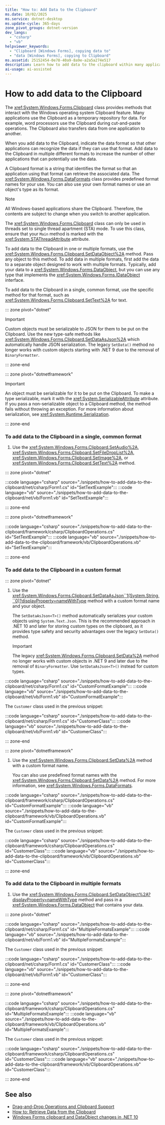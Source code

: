 ```yaml
---
title: "How to: Add Data to the Clipboard"
ms.date: 10/02/2025
ms.service: dotnet-desktop
ms.update-cycle: 365-days
zone_pivot_groups: dotnet-version
dev_langs:
  - "csharp"
  - "vb"
helpviewer_keywords:
  - "Clipboard [Windows Forms], copying data to"
  - "data [Windows Forms], copying to Clipboard"
ms.assetid: 25152454-0e78-40a9-8a9e-a2a5a274e517
description: Learn how to add data to the clipboard within many applications and transfer that data from one application to another.
ai-usage: ai-assisted
---
```

# How to add data to the Clipboard

The <xref:System.Windows.Forms.Clipboard> class provides methods that interact with the Windows operating system Clipboard feature. Many applications use the Clipboard as a temporary repository for data. For example, word processors use the Clipboard during cut-and-paste operations. The Clipboard also transfers data from one application to another.

When you add data to the Clipboard, indicate the data format so that other applications can recognize the data if they can use that format. Add data to the Clipboard in multiple different formats to increase the number of other applications that can potentially use the data.

A Clipboard format is a string that identifies the format so that an application using that format can retrieve the associated data. The <xref:System.Windows.Forms.DataFormats> class provides predefined format names for your use. You can also use your own format names or use an object's type as its format.

> [!NOTE]
> All Windows-based applications share the Clipboard. Therefore, the contents are subject to change when you switch to another application.
>
> The <xref:System.Windows.Forms.Clipboard> class can only be used in threads set to single thread apartment (STA) mode. To use this class, ensure that your `Main` method is marked with the <xref:System.STAThreadAttribute> attribute.

To add data to the Clipboard in one or multiple formats, use the <xref:System.Windows.Forms.Clipboard.SetDataObject%2A> method. Pass any object to this method. To add data in multiple formats, first add the data to a separate object designed to work with multiple formats. Typically, add your data to a <xref:System.Windows.Forms.DataObject>, but you can use any type that implements the <xref:System.Windows.Forms.IDataObject> interface.

To add data to the Clipboard in a single, common format, use the specific method for that format, such as <xref:System.Windows.Forms.Clipboard.SetText%2A> for text.

::: zone pivot="dotnet"

> [!IMPORTANT]
> Custom objects must be serializable to JSON for them to be put on the Clipboard. Use the new type-safe methods like <xref:System.Windows.Forms.Clipboard.SetDataAsJson%2A> which automatically handle JSON serialization. The legacy `SetData()` method no longer works with custom objects starting with .NET 9 due to the removal of `BinaryFormatter`.

::: zone-end

::: zone pivot="dotnetframework"

> [!IMPORTANT]
> An object must be serializable for it to be put on the Clipboard. To make a type serializable, mark it with the <xref:System.SerializableAttribute> attribute. If you pass a non-serializable object to a Clipboard method, the method fails without throwing an exception. For more information about serialization, see <xref:System.Runtime.Serialization>.

::: zone-end

### To add data to the Clipboard in a single, common format

1. Use the <xref:System.Windows.Forms.Clipboard.SetAudio%2A>, <xref:System.Windows.Forms.Clipboard.SetFileDropList%2A>, <xref:System.Windows.Forms.Clipboard.SetImage%2A>, or <xref:System.Windows.Forms.Clipboard.SetText%2A> method.

::: zone pivot="dotnet"

:::code language="csharp" source="./snippets/how-to-add-data-to-the-clipboard/net/csharp/Form1.cs" id="SetTextExample":::
:::code language="vb" source="./snippets/how-to-add-data-to-the-clipboard/net/vb/Form1.vb" id="SetTextExample":::

::: zone-end

::: zone pivot="dotnetframework"

:::code language="csharp" source="./snippets/how-to-add-data-to-the-clipboard/framework/csharp/ClipboardOperations.cs" id="SetTextExample":::
:::code language="vb" source="./snippets/how-to-add-data-to-the-clipboard/framework/vb/ClipboardOperations.vb" id="SetTextExample":::

::: zone-end

### To add data to the Clipboard in a custom format

::: zone pivot="dotnet"

1. Use the <xref:System.Windows.Forms.Clipboard.SetDataAsJson``1(System.String,``0)?displayProperty=nameWithType> method with a custom format name and your object.

    The `SetDataAsJson<T>()` method automatically serializes your custom objects using `System.Text.Json`. This is the recommended approach in .NET 10 and later for storing custom types on the clipboard, as it provides type safety and security advantages over the legacy `SetData()` method.

    > [!IMPORTANT]
    > The legacy <xref:System.Windows.Forms.Clipboard.SetData%2A> method no longer works with custom objects in .NET 9 and later due to the removal of `BinaryFormatter`. Use `SetDataAsJson<T>()` instead for custom types.

:::code language="csharp" source="./snippets/how-to-add-data-to-the-clipboard/net/csharp/Form1.cs" id="CustomFormatExample":::
:::code language="vb" source="./snippets/how-to-add-data-to-the-clipboard/net/vb/Form1.vb" id="CustomFormatExample":::

The `Customer` class used in the previous snippet:

:::code language="csharp" source="./snippets/how-to-add-data-to-the-clipboard/net/csharp/Form1.cs" id="CustomerClass":::
:::code language="vb" source="./snippets/how-to-add-data-to-the-clipboard/net/vb/Form1.vb" id="CustomerClass":::

::: zone-end

::: zone pivot="dotnetframework"

1. Use the <xref:System.Windows.Forms.Clipboard.SetData%2A> method with a custom format name.

    You can also use predefined format names with the <xref:System.Windows.Forms.Clipboard.SetData%2A> method. For more information, see <xref:System.Windows.Forms.DataFormats>.

:::code language="csharp" source="./snippets/how-to-add-data-to-the-clipboard/framework/csharp/ClipboardOperations.cs" id="CustomFormatExample":::
:::code language="vb" source="./snippets/how-to-add-data-to-the-clipboard/framework/vb/ClipboardOperations.vb" id="CustomFormatExample":::

The `Customer` class used in the previous snippet:

:::code language="csharp" source="./snippets/how-to-add-data-to-the-clipboard/framework/csharp/ClipboardOperations.cs" id="CustomerClass":::
:::code language="vb" source="./snippets/how-to-add-data-to-the-clipboard/framework/vb/ClipboardOperations.vb" id="CustomerClass":::

::: zone-end

### To add data to the Clipboard in multiple formats

1. Use the <xref:System.Windows.Forms.Clipboard.SetDataObject%2A?displayProperty=nameWithType> method and pass in a <xref:System.Windows.Forms.DataObject> that contains your data.

::: zone pivot="dotnet"

:::code language="csharp" source="./snippets/how-to-add-data-to-the-clipboard/net/csharp/Form1.cs" id="MultipleFormatsExample":::
:::code language="vb" source="./snippets/how-to-add-data-to-the-clipboard/net/vb/Form1.vb" id="MultipleFormatsExample":::

The `Customer` class used in the previous snippet:

:::code language="csharp" source="./snippets/how-to-add-data-to-the-clipboard/net/csharp/Form1.cs" id="CustomerClass":::
:::code language="vb" source="./snippets/how-to-add-data-to-the-clipboard/net/vb/Form1.vb" id="CustomerClass":::

::: zone-end

::: zone pivot="dotnetframework"

:::code language="csharp" source="./snippets/how-to-add-data-to-the-clipboard/framework/csharp/ClipboardOperations.cs" id="MultipleFormatsExample":::
:::code language="vb" source="./snippets/how-to-add-data-to-the-clipboard/framework/vb/ClipboardOperations.vb" id="MultipleFormatsExample":::

The `Customer` class used in the previous snippet:

:::code language="csharp" source="./snippets/how-to-add-data-to-the-clipboard/framework/csharp/ClipboardOperations.cs" id="CustomerClass":::
:::code language="vb" source="./snippets/how-to-add-data-to-the-clipboard/framework/vb/ClipboardOperations.vb" id="CustomerClass":::

::: zone-end

## See also

- [Drag-and-Drop Operations and Clipboard Support](drag-and-drop-operations-and-clipboard-support.md)
- [How to: Retrieve Data from the Clipboard](how-to-retrieve-data-from-the-clipboard.md)
- [Windows Forms clipboard and DataObject changes in .NET 10](../../migration/clipboard-dataobject-net10.md)
